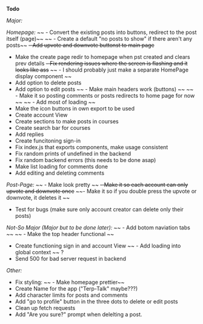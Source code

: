 **Todo**

*Major:*

*Homepage:*
~~ - Convert the existing posts into buttons, redirect to the post itself (page)~~
~~ - Create a default "no posts to show" if there aren't any posts~~
~~- Add upvote and downvote buttonst to main page~~
- Make the create page redir to homepage when pst created and clears prev details
~~- Fix rendering issues where the screen is flashing and it looks like ass~~
~~    - I should probably just make a separate HomePage display component ~~
- Add option to delete posts
- Add option to edit posts
~~ - Make main headers work (buttons) ~~
~~ - Make it so posting comments or posts redirects to home page for now ~~ 
~~ - Add most of loading ~~
- Make the icon buttons in own export to be used 
- Create account View
- Create sections to make posts in courses
- Create search bar for courses
- Add replies
- Create funcitoning sign-in
- Fix index.js that exports components, make usage consistent
- Fix random prints of undefined in the backend
- Fix random backend errors (this needs to be done asap)
- Make list loading for comments done
- Add editing and deleting comments

*Post-Page:*
~~  - Make look pretty ~~ 
~~- Make it so each account can only upvote and downvote once~~
~~- Make it so if you double press the upvote or downvote, it deletes it ~~
- Test for bugs (make sure only account creator can delete only their posts)

*Not-So Major (Major but to be done later):*
~~ - Add botom naviation tabs ~~ ~~ - Make the top header functional ~~
- Create functioning sign in and account View
~~ - Add loading into global context ~~ ?
- Send 500 for bad server request in backend

*Other:*
- Fix styling:
~~  - Make homepage prettier~~ 
- Create Name for the app ("Terp-Talk" maybe???)
- Add character limits for posts and comments
- Add "go to profile" button in the three dots to delete or edit posts
- Clean up fetch requests
- Add "Are you sure?" prompt when delelting a post.